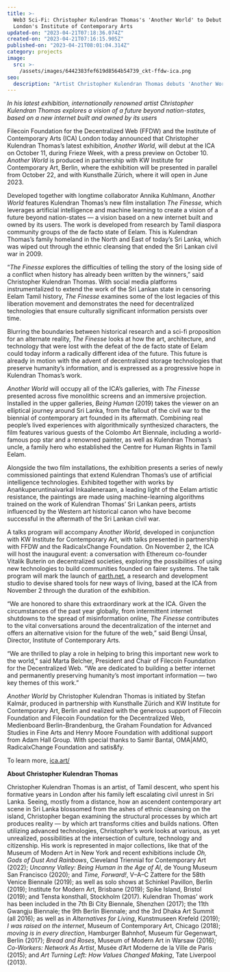 ```yaml
---
title: >-
  Web3 Sci-Fi: Christopher Kulendran Thomas's 'Another World' to Debut at
  London's Institute of Contemporary Arts
updated-on: "2023-04-21T07:18:36.074Z"
created-on: "2023-04-21T07:16:15.905Z"
published-on: "2023-04-21T08:01:04.314Z"
category: projects
image:
  src: >-
    /assets/images/6442383fef619d8564b54739_ckt-ffdw-ica.png
seo:
  description: "Artist Christopher Kulendran Thomas debuts 'Another World' at ICA London, exploring a post-nation-state future through AI and decentralized web technologies."
---
```


_In his latest exhibition, internationally renowned artist Christopher Kulendran Thomas explores a vision of a future beyond nation-states, based on a new internet built and owned by its users_

Filecoin Foundation for the Decentralized Web (FFDW) and the Institute of Contemporary Arts (ICA) London today announced that Christopher Kulendran Thomas’s latest exhibition, _Another World_, will debut at the ICA on October 11, during Frieze Week, with a press preview on October 10. _Another World_ is produced in partnership with KW Institute for Contemporary Art, Berlin, where the exhibition will be presented in parallel from October 22, and with Kunsthalle Zürich, where it will open in June 2023.

Developed together with longtime collaborator Annika Kuhlmann, _Another World_ features Kulendran Thomas’s new film installation _The Finesse,_ which leverages artificial intelligence and machine learning to create a vision of a future beyond nation-states — a vision based on a new internet built and owned by its users. The work is developed from research by Tamil diaspora community groups of the de facto state of Eelam. This is Kulendran Thomas’s family homeland in the North and East of today’s Sri Lanka, which was wiped out through the ethnic cleansing that ended the Sri Lankan civil war in 2009.

“_The Finesse_ explores the difficulties of telling the story of the losing side of a conflict when history has already been written by the winners,” said Christopher Kulendran Thomas. With social media platforms instrumentalized to extend the work of the Sri Lankan state in censoring Eelam Tamil history, _The Finesse_ examines some of the lost legacies of this liberation movement and demonstrates the need for decentralized technologies that ensure culturally significant information persists over time.

Blurring the boundaries between historical research and a sci-fi proposition for an alternate reality, _The Finesse_ looks at how the art, architecture, and technology that were lost with the defeat of the de facto state of Eelam could today inform a radically different idea of the future. This future is already in motion with the advent of decentralized storage technologies that preserve humanity’s information, and is expressed as a progressive hope in Kulendran Thomas’s work.

_Another World_ will occupy all of the ICA’s galleries, with _The Finesse_ presented across five monolithic screens and an immersive projection. Installed in the upper galleries, _Being Human_ (2019) takes the viewer on an elliptical journey around Sri Lanka, from the fallout of the civil war to the biennial of contemporary art founded in its aftermath. Combining real people’s lived experiences with algorithmically synthesized characters, the film features various guests of the Colombo Art Biennale, including a world-famous pop star and a renowned painter, as well as Kulendran Thomas’s uncle, a family hero who established the Centre for Human Rights in Tamil Eelam.

Alongside the two film installations, the exhibition presents a series of newly commissioned paintings that extend Kulendran Thomas’s use of artificial intelligence technologies. Exhibited together with works by Aṇaṅkuperuntinaivarkal Inkaaleneraam, a leading light of the Eelam artistic resistance, the paintings are made using machine-learning algorithms trained on the work of Kulendran Thomas’ Sri Lankan peers, artists influenced by the Western art historical canon who have become successful in the aftermath of the Sri Lankan civil war.

A talks program will accompany _Another World_, developed in conjunction with KW Institute for Contemporary Art, with talks presented in partnership with FFDW and the RadicalxChange Foundation. On November 2, the ICA will host the inaugural event: a conversation with Ethereum co-founder Vitalik Buterin on decentralized societies, exploring the possibilities of using new technologies to build communities founded on fairer systems. The talk program will mark the launch of [earth.net](https://earth.net/), a research and development studio to devise shared tools for new ways of living, based at the ICA from November 2 through the duration of the exhibition.

“We are honored to share this extraordinary work at the ICA. Given the circumstances of the past year globally, from intermittent internet shutdowns to the spread of misinformation online, _The Finesse_ contributes to the vital conversations around the decentralization of the internet and offers an alternative vision for the future of the web,” said Bengi Ünsal, Director, Institute of Contemporary Arts.

“We are thrilled to play a role in helping to bring this important new work to the world,” said Marta Belcher, President and Chair of Filecoin Foundation for the Decentralized Web. “We are dedicated to building a better internet and permanently preserving humanity’s most important information — two key themes of this work.”

_Another World_ by Christopher Kulendran Thomas is initiated by Stefan Kalmár, produced in partnership with Kunsthalle Zürich and KW Institute for Contemporary Art, Berlin and realized with the generous support of Filecoin Foundation and Filecoin Foundation for the Decentralized Web, Medienboard Berlin-Brandenburg, the Graham Foundation for Advanced Studies in Fine Arts and Henry Moore Foundation with additional support from Adam Hall Group. With special thanks to Samir Bantal, OMA|AMO, RadicalxChange Foundation and satis&fy.

To learn more, [ica.art/](https://www.ica.art/)

**About Christopher Kulendran Thomas**

Christopher Kulendran Thomas is an artist, of Tamil descent, who spent his formative years in London after his family left escalating civil unrest in Sri Lanka. Seeing, mostly from a distance, how an ascendent contemporary art scene in Sri Lanka blossomed from the ashes of ethnic cleansing on the island, Christopher began examining the structural processes by which art produces reality — by which art transforms cities and builds nations. Often utilizing advanced technologies, Christopher’s work looks at various, as yet unrealized, possibilities at the intersection of culture, technology and citizenship. His work is represented in major collections, like that of the Museum of Modern Art in New York and recent exhibitions include _Oh, Gods of Dust And Rainbows_, Cleveland Triennial for Contemporary Art (2022); _Uncanny Valley: Being Human in the Age of AI_, de Young Museum San Francisco (2020); and _Time, Forward!_, V–A–C Zattere for the 58th Venice Biennale (2019); as well as solo shows at Schinkel Pavillon, Berlin (2019); Institute for Modern Art, Brisbane (2019); Spike Island, Bristol (2019); and Tensta konsthall, Stockholm (2017). Kulendran Thomas’ work has been included in the 7th Bi City Biennale, Shenzhen (2017); the 11th Gwangju Biennale; the 9th Berlin Biennale; and the 3rd Dhaka Art Summit (all 2016); as well as in _Alternatives for Living_, Kunstmuseen Krefeld (2019); _I was raised on the internet_, Museum of Contemporary Art, Chicago (2018); _moving is in every direction_, Hamburger Bahnhof, Museum für Gegenwart, Berlin (2017); _Bread and Roses_, Museum of Modern Art in Warsaw (2016); _Co-Workers: Network As Artist_, Musée d’Art Moderne de la Ville de Paris (2015); and _Art Turning Left: How Values Changed Making_, Tate Liverpool (2013).
